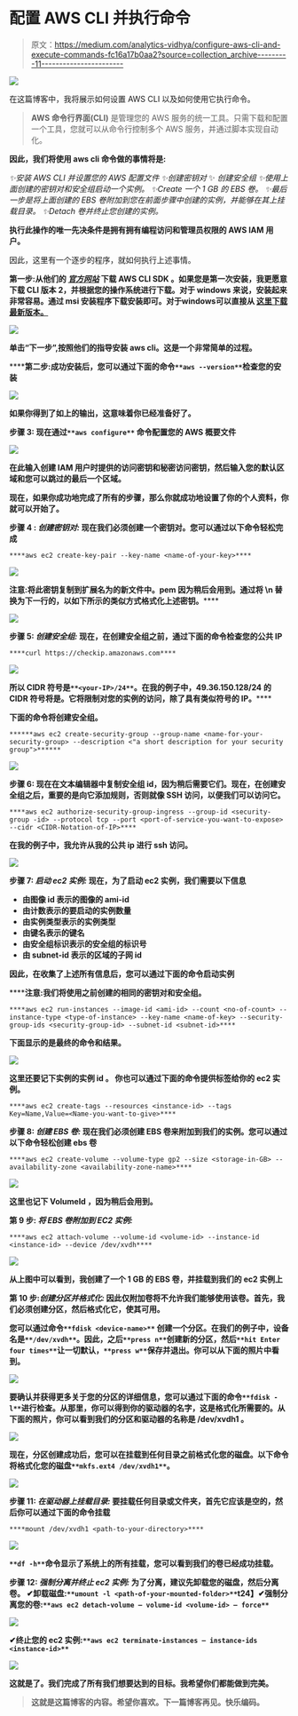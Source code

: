 # 配置 AWS CLI 并执行命令

> 原文：<https://medium.com/analytics-vidhya/configure-aws-cli-and-execute-commands-fc16a17b0aa2?source=collection_archive---------11----------------------->

![](img/911ec720982dbdd5c8cb113ff429acba.png)

在这篇博客中，我将展示如何设置 AWS CLI 以及如何使用它执行命令。

> **AWS 命令行界面(CLI)** 是管理您的 AWS 服务的统一工具。只需下载和配置一个工具，您就可以从命令行控制多个 AWS 服务，并通过脚本实现自动化。

**因此，我们将使用 aws cli 命令做的事情将是:**

*✨安装 AWS CLI 并设置您的 AWS 配置文件
✨创建密钥对*
✨ *创建安全组
✨使用上面创建的密钥对和安全组启动一个实例。
✨Create 一个 1 GB 的 EBS 卷。
✨最后一步是将上面创建的 EBS 卷附加到您在前面步骤中创建的实例，并能够在其上挂载目录。
✨Detach 卷并终止您创建的实例。*

**执行此操作的唯一先决条件是拥有拥有编程访问和管理员权限的 AWS IAM 用户。**

因此，这里有一个逐步的程序，就如何执行上述事情。

**第一步:**从他们的 [***官方网站***](https://docs.aws.amazon.com/cli/latest/userguide/install-cliv2-windows.html) 下载 **AWS CLI SDK** 。如果您是第一次安装，我更愿意下载 CLI 版本 2，并根据您的操作系统进行下载。对于 windows 来说，安装起来非常容易。通过 msi 安装程序下载安装即可。对于**windows****可以直接从 [**这里下载最新版本。**](https://awscli.amazonaws.com/AWSCLIV2.msi)******

****![](img/a392b29582d31af48e86a2c61929ea1c.png)****

****单击“下一步”,按照他们的指导安装 aws cli。这是一个非常简单的过程。****

******第二步:**成功安装后，您可以通过下面的命令`**aws --version**`检查您的安装****

****![](img/3dd9e2d7552eb1af0ae585064f6c485a.png)****

****如果你得到了如上的输出，这意味着你已经准备好了。****

******步骤 3:** 现在通过`**aws configure**` 命令配置您的 AWS 概要文件****

****![](img/47e2bb8a76d68be85dfb041d35c47249.png)****

****在此输入创建 IAM 用户时提供的**访问密钥**和**秘密访问密钥**，然后输入您的默认区域和您可以跳过的最后一个区域。****

****现在，如果你成功地完成了所有的步骤，那么你就成功地设置了你的个人资料，你就可以开始了。****

******步骤 4 : *创建密钥对:*** 现在我们必须创建一个密钥对。您可以通过以下命令轻松完成****

```
****aws ec2 create-key-pair --key-name <name-of-your-key>****
```

****![](img/3048f29c1a7d54dc648688cbcaa823b9.png)****

******注意:**将此密钥复制到扩展名为**的新文件中。pem** 因为稍后会用到。通过将 **\n** 替换为下一行的**，以如下所示的类似方式格式化上述密钥。******

******![](img/21632b2c2852cd26624143733e26ca31.png)******

********步骤 5: *创建安全组:*** 现在，在创建安全组之前，通过下面的命令检查您的公共 IP******

```
****curl https://checkip.amazonaws.com****
```

****![](img/5f4a0888a2911b8ab268c9a6e9270f5d.png)****

****所以 CIDR 符号是`**<your-IP>/24**`。在我的例子中，49.36.150.128/24 的 CIDR 符号将是**。它将限制对您的实例的访问，除了具有类似符号的 IP。******

******下面的命令将创建安全组。******

```
******aws ec2 create-security-group --group-name <name-for-your-security-group> --description <"a short description for your security group">******
```

******![](img/680c4e4981da983319c46d87c30549c3.png)******

********步骤 6:** 现在在文本编辑器中复制安全组 id，因为稍后需要它们。现在，在创建安全组之后，重要的是向它添加规则，否则就像 SSH 访问，以便我们可以访问它。******

```
****aws ec2 authorize-security-group-ingress --group-id <security-group -id> --protocol tcp --port <port-of-service-you-want-to-expose> --cidr <CIDR-Notation-of-IP>****
```

****在我的例子中，我允许从我的公共 ip 进行 ssh 访问。****

****![](img/8ffc86d6bed198c84f2c534dd73283d1.png)****

******步骤 7: *启动 ec2 实例:*** 现在，为了启动 ec2 实例，我们需要以下信息****

*   ****由**图像 id** 表示的图像的 ami-id****
*   ****由**计数**表示的要启动的实例数量****
*   ****由**实例类型**表示的实例类型****
*   ****由**键名**表示的键名****
*   ****由**安全组标识**表示的安全组的标识号****
*   ****由 subnet-id 表示的区域的子网 id****

****因此，在收集了上述所有信息后，您可以通过下面的命令启动实例****

******注意:**我们将使用之前创建的相同的密钥对和安全组。****

```
****aws ec2 run-instances --image-id <ami-id> --count <no-of-count> --instance-type <type-of-instance> --key-name <name-of-key> --security-group-ids <security-group-id> --subnet-id <subnet-id>****
```

****下面显示的是最终的命令和结果。****

****![](img/09444237042c0c78953dcd82a2563d6d.png)****

****这里还要记下实例的**实例 id** 。
你也可以通过下面的命令提供**标签**给你的 ec2 实例。****

```
****aws ec2 create-tags --resources <instance-id> --tags Key=Name,Value=<Name-you-want-to-give>****
```

******步骤 8: *创建 EBS 卷:*** 现在我们必须创建 EBS 卷来附加到我们的实例。您可以通过以下命令轻松创建 ebs 卷****

```
****aws ec2 create-volume --volume-type gp2 --size <storage-in-GB> --availability-zone <availability-zone-name>****
```

****![](img/7a0bbaff1aa142fc13644d35d962c499.png)****

****这里也记下 **VolumeId** ，因为稍后会用到。****

******第 9 步:** ***将 EBS 卷附加到 EC2 实例:*******

```
****aws ec2 attach-volume --volume-id <volume-id> --instance-id <instance-id> --device /dev/xvdh****
```

****![](img/ac4836c0fc0781c0c8785c8fc49e6b0f.png)****

****从上图中可以看到，我创建了一个 1 GB 的 EBS 卷，并挂载到我们的 ec2 实例上****

******第 10 步:*创建分区并格式化:*** 因此仅附加卷将不允许我们能够使用该卷。首先，我们必须创建分区，然后格式化它，使其可用。****

****您可以通过命令`**fdisk <device-name>**` 创建一个分区。在我们的例子中，设备名是`**/dev/xvdh**`。因此，之后`**press n**`创建新的分区，然后`**hit Enter four times**`让一切默认，`**press w**`保存并退出。你可以从下面的照片中看到。****

****![](img/f9c439e9315918949a28839f02fd5a07.png)****

****要确认并获得更多关于您的分区的详细信息，您可以通过下面的命令`**fdisk -l**`进行检查。从那里，你可以得到你的驱动器的名字，这是格式化所需要的。从下面的照片，你可以看到我们的分区和驱动器的名称是 **/dev/xvdh1** 。****

****![](img/c1bd22a72a5651f7d90334299f9ea4b5.png)****

****现在，分区创建成功后，您可以在挂载到任何目录之前格式化您的磁盘。以下命令将格式化您的磁盘`**mkfs.ext4 /dev/xvdh1**`。****

****![](img/d8bd2e4745821e40b80242a570ec15bb.png)****

******步骤 11: *在驱动器上挂载目录:*** 要挂载任何目录或文件夹，首先它应该是空的，然后你可以通过下面的命令挂载****

```
****mount /dev/xvdh1 <path-to-your-directory>****
```

****![](img/ed00b24df6dddb05cc5a0ca4da2b6a84.png)****

****`**df -h**`命令显示了系统上的所有挂载，您可以看到我们的卷已经成功挂载。****

******步骤 12: *强制分离并终止 ec2 实例:*** 为了分离，建议先卸载您的磁盘，然后分离卷。
✔卸载磁盘:`**umount -l <path-of-your-mounted-folder>**`t24】✔强制分离您的卷:`**aws ec2 detach-volume — volume-id <volume-id> — force**`****

****![](img/44742b24ac31229a1f3d55bc53f24767.png)****

****✔终止您的 ec2 实例:`**aws ec2 terminate-instances — instance-ids <instance-id>**`****

****![](img/f1d095d48d1be5e80ba2ee692748573e.png)****

****这就是了。我们完成了所有我们想要达到的目标。我希望你们都能做到完美。****

> ****这就是这篇博客的内容。希望你喜欢。下一篇博客再见。快乐编码。****